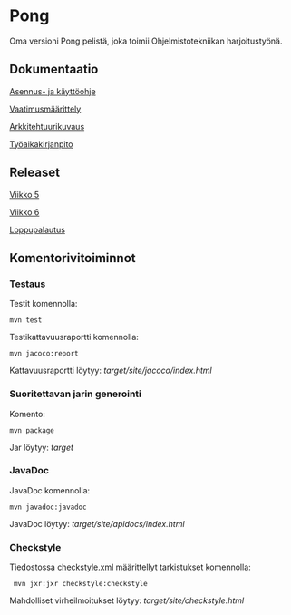 # Pong

Oma versioni Pong pelistä, joka toimii Ohjelmistotekniikan harjoitustyönä.

## Dokumentaatio

[Asennus- ja käyttöohje](https://github.com/Jeeses313/ot-harjoitustyo/blob/master/dokumentaatio/kayttoohje.md)

[Vaatimusmäärittely](https://github.com/Jeeses313/ot-harjoitustyo/blob/master/dokumentaatio/vaatimusmaarittely.md)

[Arkkitehtuurikuvaus](https://github.com/Jeeses313/ot-harjoitustyo/blob/master/dokumentaatio/arkkitehtuuri.md)

[Työaikakirjanpito](https://github.com/Jeeses313/ot-harjoitustyo/blob/master/dokumentaatio/tyoaikakirjanpito.md)

## Releaset

[Viikko 5](https://github.com/Jeeses313/ot-harjoitustyo/releases/tag/Viikko5)

[Viikko 6](https://github.com/Jeeses313/ot-harjoitustyo/releases/tag/Viikko6)

[Loppupalautus](https://github.com/Jeeses313/ot-harjoitustyo/releases/tag/loppupalautus)

## Komentorivitoiminnot 

### Testaus

Testit komennolla:

```
mvn test
```

Testikattavuusraportti komennolla:

```
mvn jacoco:report
```

Kattavuusraportti löytyy: _target/site/jacoco/index.html_

### Suoritettavan jarin generointi

Komento:

```
mvn package
```

Jar löytyy: _target_

### JavaDoc

JavaDoc komennolla:

```
mvn javadoc:javadoc
```

JavaDoc löytyy: _target/site/apidocs/index.html_

### Checkstyle

Tiedostossa [checkstyle.xml](https://github.com/Jeeses313/ot-harjoitustyo/blob/master/Pong/checkstyle.xml) määrittellyt tarkistukset komennolla:

```
 mvn jxr:jxr checkstyle:checkstyle
```

Mahdolliset virheilmoitukset löytyy: _target/site/checkstyle.html_